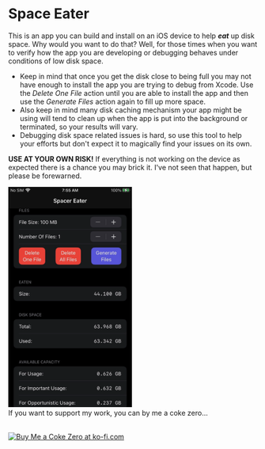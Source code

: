 # Space Eater

This is an app you can build and install on an iOS device to help _**eat**_ up disk space. Why would you want to do that? Well, for those times when you want to verify how the app you are developing or debugging behaves under conditions of low disk space. 

* Keep in mind that once you get the disk close to being full you may not have enough to install the app you are trying to debug from Xcode. Use the _Delete One File_ action until you are able to install the app and then use the _Generate Files_ action again to fill up more space.
* Also keep in mind many disk caching mechanism your app might be using will tend to clean up when the app is put into the background or terminated, so your results will vary.
* Debugging disk space related issues is hard, so use this tool to help your efforts but don't expect it to magically find your issues on its own.

**USE AT YOUR OWN RISK!**
If everything is not working on the device as expected there is a chance you may brick it. I've not seen that happen, but please be forewarned. 
<br>

<img src='/Images/Screenshot1.png' width='250' border='0' alt='A screenshot of the primary screen of the app' />

<br>
If you want to support my work, you can by me a coke zero... <br><br>

<a href='https://ko-fi.com/F1F4UHD6J' target='_blank'><img height='36' style='border:0px;height:36px;' src='https://ko-fi.com/img/githubbutton_sm.svg' border='0' alt='Buy Me a Coke Zero at ko-fi.com' /></a>